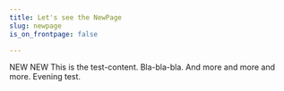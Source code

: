 ```yaml
---
title: Let's see the NewPage
slug: newpage
is_on_frontpage: false

---
```

NEW NEW This is the test-content. Bla-bla-bla. And more and more and more. Evening test.
